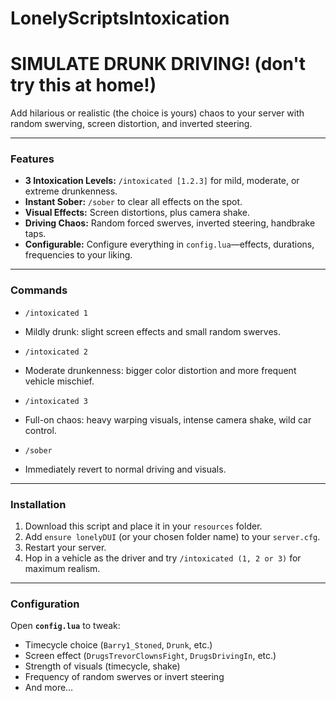 # LonelyScriptsIntoxication



# SIMULATE DRUNK DRIVING! (don't try this at home!)

Add hilarious or realistic (the choice is yours) chaos to your server with random swerving, screen distortion, and inverted steering.


---

### Features

* **3 Intoxication Levels:** `/intoxicated [1.2.3]` for mild, moderate, or extreme drunkenness.
* **Instant Sober:** `/sober` to clear all effects on the spot.
* **Visual Effects:** Screen distortions, plus camera shake.
* **Driving Chaos:** Random forced swerves, inverted steering, handbrake taps.
* **Configurable:** Configure everything in `config.lua`—effects, durations, frequencies to your liking.

---

### Commands

* `/intoxicated 1`
- Mildly drunk: slight screen effects and small random swerves.
* `/intoxicated 2`
- Moderate drunkenness: bigger color distortion and more frequent vehicle mischief.
* `/intoxicated 3`
- Full-on chaos: heavy warping visuals, intense camera shake, wild car control.
* `/sober`
- Immediately revert to normal driving and visuals.
  
---

### Installation

1. Download this script and place it in your `resources` folder.
2. Add `ensure lonelyDUI` (or your chosen folder name) to your `server.cfg`.
3. Restart your server.
4. Hop in a vehicle as the driver and try `/intoxicated (1, 2 or 3)` for maximum realism.

---

### Configuration

Open **`config.lua`** to tweak:

* Timecycle choice (`Barry1_Stoned`, `Drunk`, etc.)
* Screen effect (`DrugsTrevorClownsFight`, `DrugsDrivingIn`, etc.)
* Strength of visuals (timecycle, shake)
* Frequency of random swerves or invert steering
* And more…
